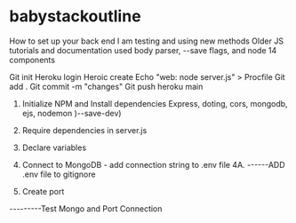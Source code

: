 # babystackoutline
How to set up your back end
I am testing and using new methods
Older JS tutorials and documentation used body parser, --save flags, and node 14 components





Git init
Heroku login
Heroic create
Echo "web: node server.js" > Procfile
Git add .
Git commit -m "changes"
Git push heroku main

1. Initialize NPM and Install dependencies
Express, doting, cors, mongodb, ejs, nodemon )--save-dev)

2. Require dependencies in server.js

3. Declare variables

4. Connect to MongoDB - add connection string to .env file
4A. ------ADD .env file to gitignore

5. Create port

---------Test Mongo and Port Connection
